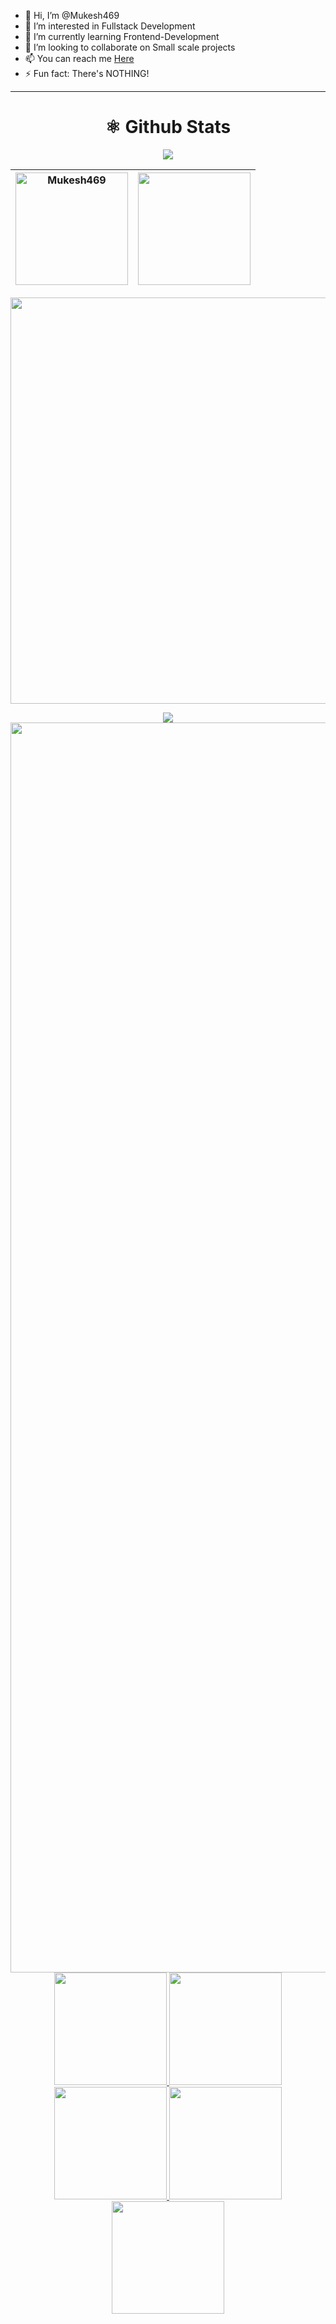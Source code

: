 - 👋 Hi, I’m @Mukesh469
- 👀 I’m interested in Fullstack Development
- 🌱 I’m currently learning Frontend-Development 
- 💞️ I’m looking to collaborate on Small scale projects
- 📫 You can reach me [Here](mailto:mukesh512004@gmail.com)
- ⚡ Fun fact: There's NOTHING!

---

<div align="center">
    <h1 align="center"> ⚛️ Github Stats</h1>

<img src="https://github-profile-trophy.vercel.app/?username=Mukesh469&theme=radical&no-frame=false&no-bg=false&margin-w=4">

  |<img align="center" height="180em" src="https://github-readme-stats.vercel.app/api?username=Mukesh469&theme=dark&show_icons=true&count_private=true" alt=Mukesh469>|<img align="center" height="180em" src="https://github-readme-stats.vercel.app/api/top-langs/?username=Mukesh469&theme=dark&show_icons=true&layout=compact">|
  |---|---|

<img src="https://github-readme-streak-stats.herokuapp.com?user=Mukesh469&theme=tokyonight" width="650px"><br>

<img align="center" src="https://github-readme-activity-graph.vercel.app/graph?username=Mukesh469&theme=github-compact">

</div> 

<img width="2000rem" src="https://raw.githubusercontent.com/SamirPaulb/SamirPaulb/main/assets/rainbow-superthin.webp">

<br>

<div align="center">
  <a href="https://github.com/Mukesh469">
  <img height="180em" src="http://github-profile-summary-cards.vercel.app/api/cards/stats?username=Mukesh469&theme=dark">
  <img height="180em" src="http://github-profile-summary-cards.vercel.app/api/cards/most-commit-language?username=Mukesh469&theme=dark">
  <img height="180em" src="http://github-profile-summary-cards.vercel.app/api/cards/repos-per-language?username=Mukesh469&theme=dark">
  <img height="180em" src="http://github-profile-summary-cards.vercel.app/api/cards/productive-time?username=Mukesh469&theme=dark&utcOffset=8">
  <img height="180em" src="http://github-profile-summary-cards.vercel.app/api/cards/profile-details?username=Mukesh469&theme=dark">
</div>
